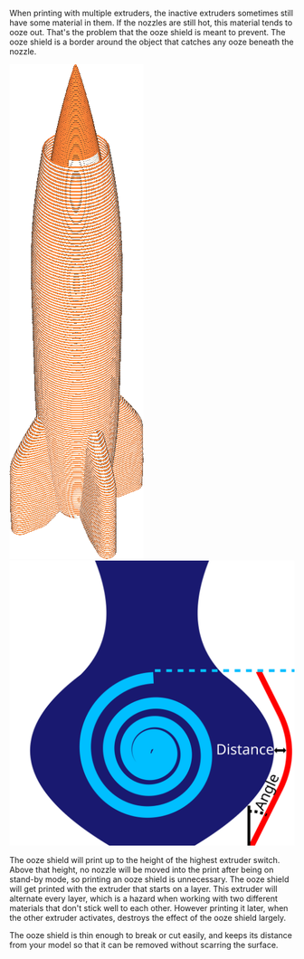 When printing with multiple extruders, the inactive extruders sometimes still have some material in them. If the nozzles are still hot, this material tends to ooze out. That's the problem that the ooze shield is meant to prevent. The ooze shield is a border around the object that catches any ooze beneath the nozzle.

![The ooze shield gets printed with the first extruder of a layer, causing an alternating pattern if printing with two extruders](../images/ooze_shield.png)
![Some parameters can be adjusted for the ooze shield](../images/ooze_shield.svg)

The ooze shield will print up to the height of the highest extruder switch. Above that height, no nozzle will be moved into the print after being on stand-by mode, so printing an ooze shield is unnecessary. The ooze shield will get printed with the extruder that starts on a layer. This extruder will alternate every layer, which is a hazard when working with two different materials that don't stick well to each other. However printing it later, when the other extruder activates, destroys the effect of the ooze shield largely.

The ooze shield is thin enough to break or cut easily, and keeps its distance from your model so that it can be removed without scarring the surface.